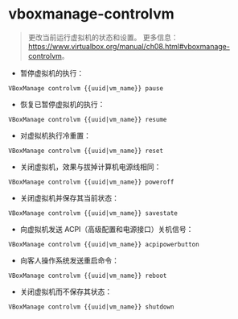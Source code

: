 # vboxmanage-controlvm

> 更改当前运行虚拟机的状态和设置。
> 更多信息：<https://www.virtualbox.org/manual/ch08.html#vboxmanage-controlvm>。

- 暂停虚拟机的执行：

`VBoxManage controlvm {{uuid|vm_name}} pause`

- 恢复已暂停虚拟机的执行：

`VBoxManage controlvm {{uuid|vm_name}} resume`

- 对虚拟机执行冷重置：

`VBoxManage controlvm {{uuid|vm_name}} reset`

- 关闭虚拟机，效果与拔掉计算机电源线相同：

`VBoxManage controlvm {{uuid|vm_name}} poweroff`

- 关闭虚拟机并保存其当前状态：

`VBoxManage controlvm {{uuid|vm_name}} savestate`

- 向虚拟机发送 ACPI（高级配置和电源接口）关机信号：

`VBoxManage controlvm {{uuid|vm_name}} acpipowerbutton`

- 向客人操作系统发送重启命令：

`VBoxManage controlvm {{uuid|vm_name}} reboot`

- 关闭虚拟机而不保存其状态：

`VBoxManage controlvm {{uuid|vm_name}} shutdown`